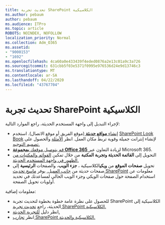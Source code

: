 ```yaml
---
title: تحديث تجربة SharePoint الكلاسيكية
ms.author: pebaum
author: pebaum
ms.audience: ITPro
ms.topic: article
ROBOTS: NOINDEX, NOFOLLOW
localization_priority: Normal
ms.collection: Adm_O365
ms.assetid:
- "9000153"
- "1692"
ms.openlocfilehash: 4ca60a0e433439f4eded0876a2e13c01a9c3a726
ms.sourcegitcommit: 631cbb5f03e5371f0995e976536d24e9d13746c3
ms.translationtype: MT
ms.contentlocale: ar-SA
ms.lasthandoff: 04/22/2020
ms.locfileid: "43767704"
---
```

# <a name="modernize-your-classic-sharepoint-experience"></a>تحديث تجربة SharePoint الكلاسيكية

لإجراء التبديل إلى واجهة المستخدم الحديثة، راجع الموارد التالية:

- [إنشاء **مواقع حديثة** ](https://support.office.com/article/create-a-team-site-in-sharepoint-ef10c1e7-15f3-42a3-98aa-b5972711777d) (موقع الفريق أو موقع الاتصال). استخدم [SharePoint Look Book](https://lookbook.microsoft.com/assets/SharePoint_lookbook_2019.pdf) لإنشاء إنترانت جميلة وقوية تربط مكان العمل. انظر [الأمثلة](https://lookbook.microsoft.com/) والحصول على [تصميم التوجيه.](https://spdesign.azurewebsites.net/)
- [قم بتوصيل موقعك **بمجموعة Office 365** ](https://docs.microsoft.com/sharepoint/dev/transform/modernize-connect-to-office365-group) لزيادة التعاون عبر Microsoft 365.
- التحويل إلى **القائمة الحديثة وتجربة المكتبة** من خلال تمكين [القوائم والمكتبات من الظهور في واجهة المستخدم الحديثة.](https://docs.microsoft.com/sharepoint/dev/transform/modernize-userinterface-lists-and-libraries)
- تحويل **صفحات الموقع** من **ويكي**الكلاسيكية ، **جزء الويب**، والصفحات **الرئيسية** إلى صفحات حديثة من [جانب العميل.](https://docs.microsoft.com/sharepoint/dev/transform/modernize-userinterface-site-pages) يوفر [ماسح تحديث SharePoint](https://docs.microsoft.com/sharepoint/dev/transform/modernize-scanner) معلومات عن استخدام الصفحة حول صفحات الويكي وجزء الويب الحالي لمساعدتك في تحديد أولويات تحويل الصفحة.

معلومات إضافية:

- للحصول على نظرة عامة خطوة بخطوة لتحديث تجربة SharePoint الكلاسيكية إلى الحديثة، راجع [تحديث تجربة SharePoint الكلاسيكية.](https://docs.microsoft.com/sharepoint/dev/transform/modernize-classic-sites)
- انظر دليل [للتجربة الحديثة.](https://docs.microsoft.com/sharepoint/guide-to-sharepoint-modern-experience)
- انظر [تجارب SharePoint الكلاسيكية والحديثة.](https://support.office.com/article/sharepoint-classic-and-modern-experiences-5725c103-505d-4a6e-9350-300d3ec7d73f)
